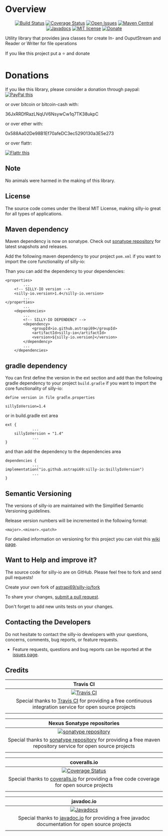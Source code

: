 # Overview

<div align="center">

[![Build Status](https://travis-ci.org/astrapi69/silly-io.svg?branch=develop)](https://travis-ci.org/astrapi69/silly-io) 
[![Coverage Status](https://coveralls.io/repos/github/astrapi69/silly-io/badge.svg?branch=develop)](https://coveralls.io/github/astrapi69/silly-io?branch=develop) 
[![Open Issues](https://img.shields.io/github/issues/astrapi69/silly-io.svg?style=flat)](https://github.com/astrapi69/silly-io/issues) 
[![Maven Central](https://maven-badges.herokuapp.com/maven-central/io.github.astrapi69/silly-io/badge.svg)](https://maven-badges.herokuapp.com/maven-central/io.github.astrapi69/silly-io)
[![Javadocs](http://www.javadoc.io/badge/io.github.astrapi69/silly-io.svg)](http://www.javadoc.io/doc/io.github.astrapi69/silly-io)
[![MIT license](http://img.shields.io/badge/license-MIT-brightgreen.svg?style=flat)](http://opensource.org/licenses/MIT)
[![Donate](https://img.shields.io/badge/donate-❤-ff2244.svg)](https://www.paypal.com/cgi-bin/webscr?cmd=_s-xclick&hosted_button_id=GVBTWLRAZ7HB8)

</div>

Utility library that provides java classes for create In- and OuputStream and Reader or Writer for file operations

If you like this project put a ⭐ and donate

# Donations

If you like this library, please consider a donation through paypal: <a href="https://www.paypal.com/cgi-bin/webscr?cmd=_s-xclick&hosted_button_id=MJ7V43GU2H386" target="_blank">
<img src="https://www.paypalobjects.com/en_US/GB/i/btn/btn_donateCC_LG.gif" alt="PayPal this" title="PayPal – The safer, easier way to pay online!" border="0" />
</a>

or over bitcoin or bitcoin-cash with:

36JxRRDfRazLNqUV6NsywCw1q7TK38ukpC

or over ether with:

0x588Aa02De98B1Ef70afeDC3ec5290130a3E5e273

or over flattr:
  
<a href="http://flattr.com/thing/4067696/astrapi69silly-io-on-GitHub" target="_blank">
<img src="http://api.flattr.com/button/flattr-badge-large.png" alt="Flattr this" title="Flattr this" border="0" />
</a>

## Note

No animals were harmed in the making of this library.

## License

The source code comes under the liberal MIT License, making silly-io great for all types of applications.

## Maven dependency

Maven dependency is now on sonatype.
Check out [sonatype repository](https://oss.sonatype.org/index.html#nexus-search;gav~io.github.astrapi69~silly-io~~~) for latest snapshots and releases.

Add the following maven dependency to your project `pom.xml` if you want to import the core functionality of silly-io:

Than you can add the dependency to your dependencies:

	<properties>
			...
		<!-- SILLY-IO version -->
		<silly-io.version>1.4</silly-io.version>
			...
	</properties>
			...
		<dependencies>
			...
			<!-- SILLY-IO DEPENDENCY -->
			<dependency>
				<groupId>io.github.astrapi69</groupId>
				<artifactId>silly-io</artifactId>
				<version>${silly-io.version}</version>
			</dependency>
			...
		</dependencies>
	
			
## gradle dependency

You can first define the version in the ext section and add than the following gradle dependency 
to your project `build.gradle` if you want to import the core functionality of silly-io:

```
define version in file gradle.properties

sillyIoVersion=1.4
```

or in build.gradle ext area

```
ext {
			...
    sillyIoVersion = "1.4"
			...
}
```

and than add the dependency to the dependencies area
 
```
dependencies {
			...
implementation("io.github.astrapi69:silly-io:$sillyIoVersion")
			...
}
```
## Semantic Versioning

The versions of silly-io are maintained with the Simplified Semantic Versioning guidelines.

Release version numbers will be incremented in the following format:

`<major>.<minor>.<patch>`

For detailed information on versioning for this project you can visit this [wiki page](https://github.com/lightblueseas/mvn-parent-projects/wiki/Simplified-Semantic-Versioning).

## Want to Help and improve it? ###

The source code for silly-io are on GitHub. Please feel free to fork and send pull requests!

Create your own fork of [astrapi69/silly-io/fork](https://github.com/astrapi69/silly-io/fork)

To share your changes, [submit a pull request](https://github.com/astrapi69/silly-io/pull/new/develop).

Don't forget to add new units tests on your changes.

## Contacting the Developers

Do not hesitate to contact the silly-io developers with your questions, concerns, comments, bug reports, or feature requests.
- Feature requests, questions and bug reports can be reported at the [issues page](https://github.com/astrapi69/silly-io/issues).

## Credits

|**Travis CI**|
|     :---:      |
|[![Travis CI](https://travis-ci.com/images/logos/TravisCI-Full-Color.png)](https://coveralls.io/github/astrapi69/silly-io?branch=master)|
|Special thanks to [Travis CI](https://travis-ci.org) for providing a free continuous integration service for open source projects|
|     <img width=1000/>     |

|**Nexus Sonatype repositories**|
|     :---:      |
|[![sonatype repository](https://img.shields.io/nexus/r/https/oss.sonatype.org/io.github.astrapi69/silly-io.svg?style=for-the-badge)](https://oss.sonatype.org/index.html#nexus-search;gav~io.github.astrapi69~silly-io~~~)|
|Special thanks to [sonatype repository](https://www.sonatype.com) for providing a free maven repository service for open source projects|
|     <img width=1000/>     |

|**coveralls.io**|
|     :---:      |
|[![Coverage Status](https://coveralls.io/repos/github/astrapi69/silly-io/badge.svg?branch=develop)](https://coveralls.io/github/astrapi69/silly-io?branch=master)|
|Special thanks to [coveralls.io](https://coveralls.io) for providing a free code coverage for open source projects|
|     <img width=1000/>     |

|**javadoc.io**|
|     :---:      |
|[![Javadocs](http://www.javadoc.io/badge/io.github.astrapi69/silly-io.svg)](http://www.javadoc.io/doc/io.github.astrapi69/silly-io)|
|Special thanks to [javadoc.io](http://www.javadoc.io) for providing a free javadoc documentation for open source projects|
|     <img width=1000/>     |
